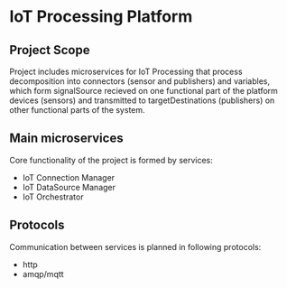 # IoT Processing Platform

## Project Scope

Project includes microservices for IoT Processing that process decomposition into connectors (sensor and publishers) and variables, which form signalSource recieved on one functional part of the platform devices (sensors) and transmitted to targetDestinations (publishers) on other functional parts of the system.<br> 

## Main microservices

Core functionality of the project is formed by services:
- IoT Connection Manager
- IoT DataSource Manager
- IoT Orchestrator

## Protocols

Communication between services is planned in following protocols:
- http
- amqp/mqtt